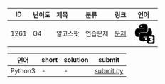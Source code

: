 | ID | 난이도 | 제목 | 분류 | 링크 | 언어 |
| -- | ---- | :-- | :-- | --- | --- |
| 1261 | G4 | 알고스팟 | 연습문제 | [문제](https://www.acmicpc.net/problem/1261) | [![python3](/assets/python3.svg)](/solutions/%5BG4%5D1261%20알고스팟/submit.py)  |

| 언어 | short | solution | submit |
| --- | ----- | -------- | ------ |
| Python3 | - | - | [submit.py](submit.py) |
